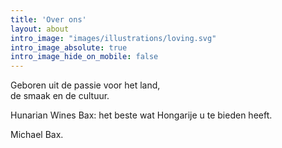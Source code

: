 ```yaml
---
title: 'Over ons'
layout: about
intro_image: "images/illustrations/loving.svg"
intro_image_absolute: true
intro_image_hide_on_mobile: false
---
```


Geboren uit de passie voor het land,   
de smaak en de cultuur.  

Hunarian Wines Bax: het beste wat Hongarije u te bieden heeft.

Michael Bax.
